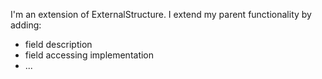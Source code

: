 I'm an extension of ExternalStructure.I extend my parent functionality by adding: - field description - field accessing implementation - ...